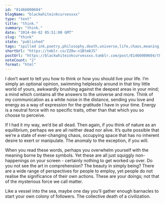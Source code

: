 ```yaml
---
id: "81466000604"
blogName: "blackwhiteinkcurvesxxx"
type: "text"
title: "think."
summary: "think."
date: "2014-04-02 05:51:00 GMT"
slug: "think"
state: "published"
tags: "spilled ink,poetry,philosophy,death,universe,life,chaos,meaning,civilization,deep,spiritual"
shortUrl: "https://tmblr.co/ZZ0w-n1Btm8JS"
postUrl: "https://blackwhiteinkcurvesxxx.tumblr.com/post/81466000604/think"
noteCount: "2"
format: "html"
---
```


I don’t want to tell you how to think or how you should live your life. I’m simply an optional opinion, swimming helplessly around in that tiny little world of yours, awkwardly brushing against the deepest areas in your mind; a mind which contains all the answers to the universe and more. Think of my communication as a white noise in the distance, sending you love and energy as a way of expression for the gratitude I have in your time. Energy is a neutral force with no specific traits, other than that which you so choose to perceive. 

If I had it my way, we’d be all dead. Then again, if you think of nature as an equilibrium, perhaps we are all neither dead nor alive. It’s quite possible that we’re a state of ever-changing chaos, occupying space that has no inherent desire to exert or manipulate. The anomaly to the exception, if you will.

When you read these words, perhaps you overwhelm yourself with the meaning borne by these symbols. Yet these are all just squiggly non-happenings on your screen - certainly nothing to get worked up over. Do you not see the art in comprehension? The beauty in simply being? There are a wide range of perspectives for people to employ, yet people do not realise the significance of their own actions. These are your doings; not that of the mysterious force we call matter. 

Like a vessel into the sea, maybe one day you’ll gather enough barnacles to start your own colony of followers. The collective death of a civilization.